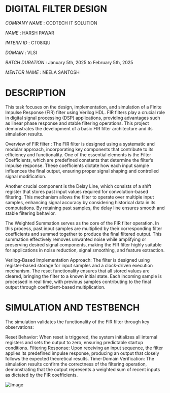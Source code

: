 # DIGITAL FILTER DESIGN

*COMPANY NAME* : CODTECH IT SOLUTION

*NAME* : HARSH PAWAR

*INTERN ID*  : CT08IQU

*DOMAIN* : VLSI

*BATCH DURATION* : January 5th, 2025 to February 5th, 2025

*MENTOR NAME* : NEELA SANTOSH

# DESCRIPTION

This task focuses on the design, implementation, and simulation of a Finite Impulse Response (FIR) filter using Verilog HDL. FIR filters play a crucial role in digital signal processing (DSP) applications, providing advantages such as linear phase response and stable filtering operations. This project demonstrates the development of a basic FIR filter architecture and its simulation results.

 Overview of FIR filter :
The FIR filter is designed using a systematic and modular approach, incorporating key components that contribute to its efficiency and functionality. One of the essential elements is the Filter Coefficients, which are predefined constants that determine the filter’s impulse response. These coefficients dictate how each input sample influences the final output, ensuring proper signal shaping and controlled signal modification.

Another crucial component is the Delay Line, which consists of a shift register that stores past input values required for convolution-based filtering. This mechanism allows the filter to operate over multiple input samples, enhancing signal accuracy by considering historical data in its computations. By retaining past samples, the delay line ensures smooth and stable filtering behavior.

The Weighted Summation serves as the core of the FIR filter operation. In this process, past input samples are multiplied by their corresponding filter coefficients and summed together to produce the final filtered output. This summation effectively removes unwanted noise while amplifying or preserving desired signal components, making the FIR filter highly suitable for applications in noise reduction, signal smoothing, and feature extraction.

 Verilog-Based Implementation Approach: 
    The filter is designed using register-based storage for input samples and a clock-driven execution mechanism. The reset functionality ensures that all stored values are cleared, bringing the filter to a known initial state. Each incoming sample is processed in real time, with previous samples contributing to the final output through coefficient-based multiplication.


# SIMULATION AND TESTBENCH 
  The simulation validates the functionality of the FIR filter through key observations:

   Reset Behavior: When reset is triggered, the system initializes all internal registers and sets the output to zero, ensuring predictable startup conditions.
   Filtering Response: Upon receiving an input sequence, the filter applies its predefined impulse response, producing an output that closely follows the expected theoretical results.
   Time-Domain Verification: The simulation results confirm the correctness of the filtering operation, demonstrating that the output represents a weighted sum of recent inputs as dictated by the FIR coefficients.

  ![Image](https://github.com/user-attachments/assets/ec634183-fbaf-45ef-97b3-63ca91e6810a)
